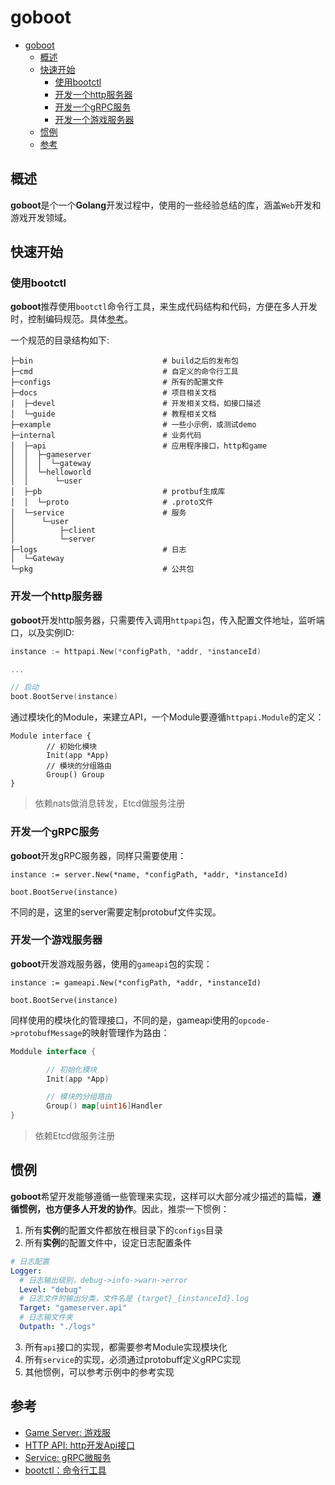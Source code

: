# goboot

- [goboot](#goboot)
	- [概述](#概述)
	- [快速开始](#快速开始)
		- [使用bootctl](#使用bootctl)
		- [开发一个http服务器](#开发一个http服务器)
		- [开发一个gRPC服务](#开发一个grpc服务)
		- [开发一个游戏服务器](#开发一个游戏服务器)
	- [惯例](#惯例)
	- [参考](#参考)


## 概述

**goboot**是个一个**Golang**开发过程中，使用的一些经验总结的库，涵盖`Web`开发和游戏开发领域。

## 快速开始

### 使用bootctl

**goboot**推荐使用`bootctl`命令行工具，来生成代码结构和代码，方便在多人开发时，控制编码规范。具体[参考](./docs/guide/bootctl.m)。

一个规范的目录结构如下:

```
├─bin                             # build之后的发布包
├─cmd                             # 自定义的命令行工具
├─configs                         # 所有的配置文件
├─docs                            # 项目相关文档
|  ├─devel                        # 开发相关文档，如接口描述
│  └─guide                        # 教程相关文档
├─example                         # 一些小示例，或测试demo
├─internal                        # 业务代码
│  ├─api                          # 应用程序接口，http和game
│  │  ├─gameserver
│  │  │  └─gateway
│  │  └─helloworld
│  │      └─user
│  ├─pb                           # protbuf生成库
│  │  └─proto                     # .proto文件
│  └─service                      # 服务
│      └─user
│          ├─client
│          └─server
├─logs                            # 日志
│  └─Gateway
└─pkg                             # 公共包
```

### 开发一个http服务器

**goboot**开发http服务器，只需要传入调用`httpapi`包，传入配置文件地址，监听端口，以及实例ID:

```go
instance := httpapi.New(*configPath, *addr, *instanceId)

...

// 启动
boot.BootServe(instance)
```

通过模块化的Module，来建立API，一个Module要遵循`httpapi.Module`的定义：

```golang
Module interface {
		// 初始化模块
		Init(app *App)
		// 模块的分组路由
		Group() Group
}
```

> 依赖nats做消息转发，Etcd做服务注册

### 开发一个gRPC服务

**goboot**开发gRPC服务器，同样只需要使用：

```
instance := server.New(*name, *configPath, *addr, *instanceId)

boot.BootServe(instance)
```

不同的是，这里的server需要定制protobuf文件实现。

### 开发一个游戏服务器

**goboot**开发游戏服务器，使用的`gameapi`包的实现：

```golang
instance := gameapi.New(*configPath, *addr, *instanceId)

boot.BootServe(instance)
```

同样使用的模块化的管理接口，不同的是，gameapi使用的`opcode->protobufMessage`的映射管理作为路由：

```go
Moddule interface {

		// 初始化模块
		Init(app *App)

		// 模块的分组路由
		Group() map[uint16]Handler
}
```

> 依赖Etcd做服务注册

## 惯例

**goboot**希望开发能够遵循一些管理来实现，这样可以大部分减少描述的篇幅，**遵循惯例，也方便多人开发的协作**。因此，推崇一下惯例：

1. 所有**实例**的配置文件都放在根目录下的`configs`目录
2. 所有**实例**的配置文件中，设定日志配置条件
```yaml
# 日志配置
Logger:
  # 日志输出级别，debug->info->warn->error
  Level: "debug"
  # 日志文件的输出分类，文件名是 {target}_{instanceId}.log
  Target: "gameserver.api"
  # 日志输文件夹
  Outpath: "./logs"
```
3. 所有`api`接口的实现，都需要参考Module实现模块化
4. 所有`service`的实现，必须通过protobuff定义gRPC实现
5. 其他惯例，可以参考示例中的参考实现

## 参考

* [Game Server: 游戏服](./docs/guide/gameserver.md)
* [HTTP API: http开发Api接口](./docs/guide/httpapi.md)
* [Service: gRPC微服务](./docs/guide/service.md)
* [bootctl：命令行工具](./docs/guide/bootctl.md)

